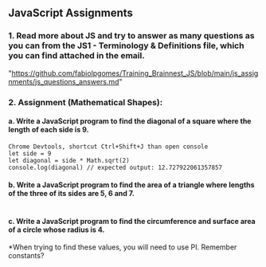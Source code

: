 ## JavaScript Assignments


### 1. Read more about JS and try to answer as many questions as you can from the JS1 - Terminology & Definitions file, which you can find attached in the email.

"https://github.com/fabiolpgomes/Training_Brainnest_JS/blob/main/js_assignments/js_questions_answers.md"


### 2. Assignment (Mathematical Shapes):
#### a. Write a JavaScript program to find the diagonal of a square where the length of each side is 9.

```
Chrome Devtools, shortcut Ctrl+Shift+J than open console
let side = 9
let diagonal = side * Math.sqrt(2)
console.log(diagonal) // expected output: 12.727922061357857
```

#### b. Write a JavaScript program to find the area of a triangle where lengths of the three of its sides are 5, 6 and 7.

```

```


#### c. Write a JavaScript program to find the circumference and surface area of a circle whose radius is 4.
*When trying to find these values, you will need to use PI. Remember constants?
